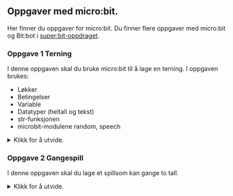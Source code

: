 ## Oppgaver med micro:bit.

Her finner du oppgaver for micro:bit. Du finner flere oppgaver med micro:bit og Bit:bot i [super:bit-oppdraget](https://github.com/oivron/komme-i-gang-micro:bit).

### Oppgave 1 Terning

I denne oppgaven skal du bruke micro:bit til å lage en terning. I oppgaven brukes:
- Løkker
- Betingelser
- Variable
- Datatyper (heltall og tekst)
- str-funksjonen
- microbit-modulene random, speech

<details>
<summary>Klikk for å utvide.</summary>


Utstyr: micro:bit, buzzer/hodetelefoner/høyttalere, ledninger.

I denne oppgaven skal du lage en terning. Når terningen ristes, skal den vise antallet på micro:bit-skjemen og lese det med tekst-til-tale. Når terningen for eksempel viser 3, vil det stå 3 på skjermen samtidig som talesyntesen leser tallet på engelsk. Det finnes ingen norsk stemme. Tekst-til-tale på micro:bit er ikke ferdig utviklet og er ganske dårlig. Men det er morsomt å bruke den likevel.

Vi kan ikke kaste micro:biten slik vi kaster en terning. Men micro:bit reagerer på bevegelse, så i stedet kan vi riste den. For at vi skal kunne bruke både tekst-til-tale og bevegelse på micro:bit, trenger vi to ekstra moduler, nemlig speech og random. Vi legger import-setninger for de modulene vi trenger helt først i koden. Husk at du også trenger selve micro:bit-modulen.

Bruk en while-løkke slik at programmet ditt kjører uendelig:

```
while True:
```

Inne i while-løkka trenger du en instruksjon som sier noe om hva som skal skje hvis micro:bit ristes (shake). Da passer det å bruke en if-setning. Det at micro:bit reagerer på bevegelse, betyr at den har en bevegelsessensor eller et akselerometer. Koden du trenger ser slik ut:

```
if accelerometer.was_gesture("shake"):
```

Hva er det som skal skje når du rister micro:bit? Jo, vi vil at micro:bit skal velge et tilfeldig tall fra 1 til 6. Det er jo slik en terning virker. Nå kan du bruke de mulighetene som ligger i modulen random. Og så trenger du en variabel. En variabel brukes til å lagre verdier, for eksempel et tall. En variabel har et passende navn som du bestemmer selv, og en verdi. Her kan det passe bra å kalle variabelen for antall. Du trenger en instruksjon som lager et tilfeldig tall mellom 1 og 6, og som lagrer det i variabelen antall:

```
antall = random.randint(1, 6)
```

Koden din skal nå se omtrent slik ut:

```
from micro:bit import *
import speech
import random

while True:
  if accelerometer.was_gesture("shake"):
    antall = random.randint(1, 6)
```

Dette er all koden som skal til for å lage et tilfeldig tall mellom 1 og 6 når du rister micro:bit. Men hva er det som mangler? Jo, du må sørge for at tallet leses opp og vises på micro:bit. Nå trenger du modulen speech. For at micro:bit skal lese opp tallet med tekst-itl-tale, kan du bruke instruksjonen:

```
speech.say(str(antall))
```

Legg merke til at du må ha str foran variabelen antall. Dette kommer av at variabler kan lagre ulike typer data, for eksempel tekst og tall. Typen som variabelen antall lagrer, er tall. Men det vi skal få lest opp med talesyntesen, må være av typen tekst. Så du må bruke en funksjon som kalles str for å konvertere variabelen antall fra tall til tekst:

Det siste du skal gjøre er å vise variabelen antall på LED-matrisen. Det er en ganske grei instruksjon og den ser slik ut:


```
display.show(antall)
```

Husk at du må bruke innrykk, både i while-løkka og i if-setningen! Hele koden din skal nå se slik ut:

```
from micro:bit import *
import speech
import random

while True:
  if accelerometer.was_gesture("shake"):
    antall = random.randint(1, 6)
    speech.say(str(antall))
    display.show(antall)
```

</details>


### Oppgave 2 Gangespill

I denne oppgaven skal du lage et spillsom kan gange to tall.

<details>
<summary>Klikk for å utvide.</summary>

Utstyr: micro:bit, buzzer/hodetelefoner/høyttalere, ledninger.

I denne oppgaven skal du lage et gangespill. Når du rister microbit skal du få beskjed om å gange to tall mellom 1 og 9. Du skal så svare ved å angi tierne med å trykke knapp A og enerne ved å trykke på knapp B. Hvis du får beskjed om å gange 3 og 9 (som er 27), skal du trykke 2 ganger på knapp A og 7 ganger på B. For å sende svaret, skal du snu microbit opp ned. Du skal så få beskjed om du svarte riktig eller galt.

I tillegg til selve microbit-modulen, trenger du modulene random, speech og music til denne oppgaven. Du må derfor starte programmet med flere import-setninger:

```
from microbit import *
import random
import speech
import music
```

Når microbit ristes, lager den to tilfeldige tall mellom 1 og 9. Disse tallene blir lagret i variablene faktor1 og faktor2. Variabelen produkt er faktor1 ganger faktor2, mens svar er svaret som du gir.

Du trenger en while-løkke slik at du kan spille spillet flere ganger. Den skal inneholde resten av programkoden du skal lage. Deretter må du ha flere betingelser som dekker alle hendelsene (riste, trykke på knapp A, trykke på knapp B og snu opp ned). microbit skal gi oss to tall som skal ganges når vi rister den. Så den første betingelsen blir akkurat som i terning-oppgaven:

```
while True:
    if accelerometer.was_gesture("shake"):
```

Hva må du ha etter if-setningen? Det første du må gjøre, er å lage to variabler som skal ta vare på svaret du gir. Vi kaller dem enere og tiere. Du må si at de skal ha verdien 0. Det er viktig fordi vi må være sikre på at verdien nullstilles mellom hver gang vi spiller gangespillet. Så trenger du to variabler som tar vare på de to tilfeldige tallene som microbit lager når vi rister den. Disse kaller vi faktor1 og faktor2. For å gjøre dette, skriver du

```
enere = 0
tiere = 0
faktor1 = random.randint(1, 9)
faktor2 = random.randint(1, 9)
```

Du trenger enda en variabel. Du må ha en som tar vare på tallet vi får når faktor1 og faktor2 multipliseres. Du kan kalle denne variabelen produkt. Det blir altså denne variabelen som tar vare på det riktige svaret. Men verdien får du ikke vite, den skal du gjette når du spiller spillet.

```
produkt = faktor1 * faktor2
```

Det neste som skal skje, er at spillet gir beskjed om hvilke to tall som skal ganges (faktor1 og faktor2). Det går an å vise dette både med LED-matrisen og med syntetisk tale. Du trenger ikke vise det på LED-matrisen, men du må bruke syntetisk tale. Ta derfor med en eller begge av de følgende instruksjonene

```
display.scroll(str(faktor1) + " x " + str(faktor2))
speech.say(str(faktor1) + "and" + str(faktor2))
```

Instruksjonen med speech er litt mer avansert enn den du brukt tidligere. Her vil vi at den syntetiske talen skal lese begge de to faktorene med ordet "and" i mellom. Legg også merke til at begge faktorene må gjøres om fra tall til tekst.
Så langt har du bestemt hva som skal skje når microbit ristes. Husk innrykk! Nå skal du sørge for at den som spiller kan gi et svar når spillet ber spilleren gange to tall. Dette blir en ny betingelse og vi må bygge videre på if-setningen med elif. Som vi sa til å begynne med, så skal knapp A brukes til å gi tierne, mens B skal brukes til enerne. Så hvis svaret er 27, blir det 2 ganger på A og 7 ganger på B. Dette krever ikke så mye å programkode. Du kan bruke et elegant uttrykk der vi øker verdien på tierne med én for hver gang knapp A trykkes. Skriv følgende

```
elif button_a.was_pressed():
    tiere += 1
```

For enerne trenger du en tilsvarende setning

```
elif button_b.was_pressed():
        enere += 1
```

Så langt har spilleren fått beskjed om å gange to tall, og har svart ved å trykke et visst antall gang er på A og B.
Nå må programmet sammenligne svaret fra spilleren med variabelen produkt som programkoden vår har tatt vare på. Og så må spilleren får beskjed om svaret var riktig eller galt. Dette kan du gjøre med en ny betingelse, så vi bruker elif på nytt. Tidligere har vi brukt risting og trykk på knapp A eller B. Nå skal du bruke en annen bevegelse, nemlig å snu microbit opp ned.
Hittil vet programmet hvor mange ganger spilleren har trykket på A og på B. Men spillet vet ennå ikke hva svaret er. Vi trenger en variabel som tar vare på dette tallet. Riktig svar må bli antall ganger trykk på A ganger 10 + antall ganger trykk på B. Denne variabelen kan du kalle for svar
elif accelerometer.was_gesture("face down"):

```
    svar = (tiere * 10) + enere
```

Legg merke til at det står parentes rundt uttrykket tiere * 10. Hvorfor det? Er det nødvendig?
Det er nødvendig med noen flere instruksjoner. Du må sammenligne variablene svar og produkt. Er de identiske, er svaret riktig. Hvis ikke, er svaret galt. Her skal du bruke både talesyntese og musikk for å gi beskjed til spilleren om det ble riktig eller galt. Du trenger to betingelser, if og else. I if-setningen skal vi sammenligne variablene svar og produkt. Det kan vi gjøre ved bruk av to likhetstegn. Og vi bruker en else-setning når vi ikke trenger noen bestemt betingelse. If-setningen har en betingelse, nemlig at svar og produkt skal være like. Det vil altså si at spilleren har svart riktig. Men hvis svaret ikke er riktig, så må det være galt. Derfor kan du bruke else og ikke elif. Skriv derfor følgende instruksjoner

```
if svar == produkt:
    music.play(music.JUMP_UP)
    speech.say("Correct answer")
else:
    music.play(music.WAWAWAWAA)
    speech.say("Wrong answer")
```

Dette ble et ganske langt program med mange forskjellige instruksjoner. Husk riktig innrykk! Hvis ikke krasjer programmet. Hele programmet ditt skal nå se omtrent slik ut

```
from microbit import *
import random
import speech
import music

while True:
    if accelerometer.was_gesture("shake"):
        enere = 0
        tiere = 0
        faktor1 = random.randint(1, 9)
        faktor2 = random.randint(1, 9)
        produkt = faktor1 * faktor2
        display.scroll(str(faktor1) + " x " + str(faktor2))
        speech.say(str(faktor1) + "and" + str(faktor2))
    elif button_a.was_pressed():
        tiere += 1
    elif button_b.was_pressed():
        enere += 1
    elif accelerometer.was_gesture("face down"):
        svar = (tiere * 10) + enere
        if svar == produkt:
            music.play(music.JUMP_UP)
            speech.say("Correct answer")
        else:
            music.play(music.WAWAWAWAA)
            speech.say("Wrong answer")
```

